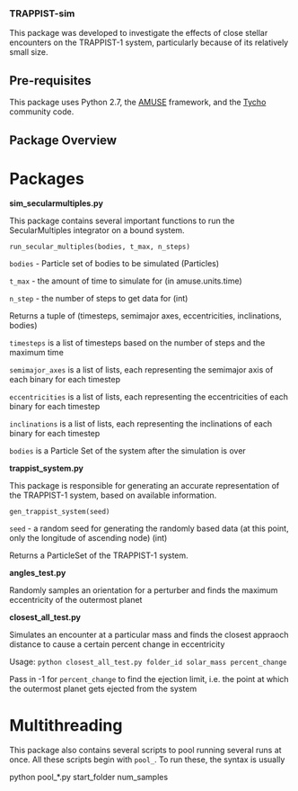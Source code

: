 ### TRAPPIST-sim 

This package was developed to investigate the effects of close stellar encounters on the TRAPPIST-1 system, particularly because of its relatively small size.

## Pre-requisites

This package uses Python 2.7, the [AMUSE](https://github.com/amusecode/amuse) framework, and the [Tycho](https://github.com/JPGlaser/Tycho) community code.

## Package Overview

# Packages 

**sim_secularmultiples.py**

This package contains several important functions to run the SecularMultiples integrator on a bound system. 

`run_secular_multiples(bodies, t_max, n_steps)`

`bodies` - Particle set of bodies to be simulated (Particles)

`t_max` - the amount of time to simulate for (in amuse.units.time)

`n_step` - the number of steps to get data for (int)

Returns a tuple of (timesteps, semimajor axes, eccentricities, inclinations, bodies)

`timesteps` is a list of timesteps based on the number of steps and the maximum time

`semimajor_axes` is a list of lists, each representing the semimajor axis of each binary for each timestep

`eccentricities` is a list of lists, each representing the eccentricities of each binary for each timestep

`inclinations` is a list of lists, each representing the inclinations of each binary for each timestep

`bodies` is a Particle Set of the system after the simulation is over

**trappist_system.py**

This package is responsible for generating an accurate representation of the TRAPPIST-1 system, based on available information.

`gen_trappist_system(seed)`

`seed` - a random seed for generating the randomly based data (at this point, only the longitude of ascending node) (int)

Returns a ParticleSet of the TRAPPIST-1 system.

**angles_test.py**

Randomly samples an orientation for a perturber and finds the maximum eccentricity of the outermost planet

**closest_all_test.py**

Simulates an encounter at a particular mass and finds the closest appraoch distance to cause a certain percent change in 
eccentricity

Usage: `python closest_all_test.py folder_id solar_mass percent_change`

Pass in -1 for `percent_change` to find the ejection limit, i.e. the point at which the outermost planet gets ejected from the system

# Multithreading

This package also contains several scripts to pool running several runs at once. All these scripts begin with `pool_`. To
run these, the syntax is usually

python pool_*.py start_folder num_samples

